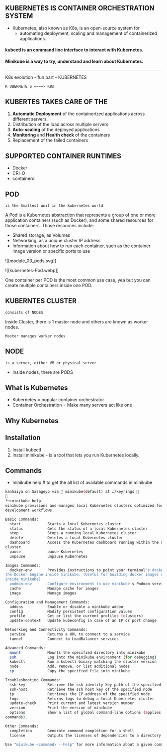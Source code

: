 
## KUBERNETES IS CONTAINER ORCHESTRATION SYSTEM


- Kubernetes, also known as K8s, is an open-source system for 
	- automating deployment, scaling and management of containerized applications.
#### kubectl is an command line interface to interact with Kubernetes.
#### Minikube is a way to try, understand and learn about Kubernetes.

----

K8s evolution - fun part - KUBERNETES
```sh
K UBERNETE S ====> K8s
```


## KUBERTES TAKES CARE OF THE

1. **Automatic Deployment** of the containerized applications across different servers.
2. Distribution of the load across multiple servers
3. **Auto-scaling** of the deployed applications
4. **Monitoring** and **Health check** of the containers
5. Replacement of the failed containers

## SUPPORTED CONTAINER RUNTIMES

- Docker
- CRI-O
- containerd


## POD
	is the Smallest unit in the kubernetes world

A Pod is a Kubernetes abstraction that represents a group of one or more application containers (such as Docker), and some shared resources for those containers. Those resources include:

- Shared storage, as Volumes
- Networking, as a unique cluster IP address
- Information about how to run each container, such as the container image version or specific ports to use


![[module_03_pods.svg]]

![[kubernetes-Pod.webp]]

One container per POD is the most common use case, yea but you can create multiple containers inside one POD.


## KUBERNTES CLUSTER
	consists of NODES


Inside Cluster,
	there is 1 master node and 
						others are known as worker nodes.
	
	Master manages worker nodes
## NODE

	is a server, either VM or physical server

- Inside nodes, there are PODS





## What is Kubernetes

- Kubernetes = popular container orchestrator
- Container Orchestration = Make many servers act like one

## Why Kubernetes






## Installation

1. Install kubectl
2. Install minikube - is a tool that lets you run Kubernetes locally.





## Commands
- minikube help # to get the all list of available commands in minikube

```sh
kanhaiya on Sasageyo via 󱃾 minikube(default) at …/keyrings 

└─>minikube help
minikube provisions and manages local Kubernetes clusters optimized for
development workflows.

Basic Commands:
  start            Starts a local Kubernetes cluster
  status           Gets the status of a local Kubernetes cluster
  stop             Stops a running local Kubernetes cluster
  delete           Deletes a local Kubernetes cluster
  dashboard        Access the Kubernetes dashboard running within the minikube
cluster
  pause            pause Kubernetes
  unpause          unpause Kubernetes

Images Commands:
  docker-env       Provides instructions to point your terminal's docker-cli to
the Docker Engine inside minikube. (Useful for building docker images directly
inside minikube)
  podman-env       Configure environment to use minikube's Podman service
  cache            Manage cache for images
  image            Manage images

Configuration and Management Commands:
  addons           Enable or disable a minikube addon
  config           Modify persistent configuration values
  profile          Get or list the current profiles (clusters)
  update-context   Update kubeconfig in case of an IP or port change

Networking and Connectivity Commands:
  service          Returns a URL to connect to a service
  tunnel           Connect to LoadBalancer services

Advanced Commands:
  mount            Mounts the specified directory into minikube
  ssh              Log into the minikube environment (for debugging)
  kubectl          Run a kubectl binary matching the cluster version
  node             Add, remove, or list additional nodes
  cp               Copy the specified file into minikube

Troubleshooting Commands:
  ssh-key          Retrieve the ssh identity key path of the specified node
  ssh-host         Retrieve the ssh host key of the specified node
  ip               Retrieves the IP address of the specified node
  logs             Returns logs to debug a local Kubernetes cluster
  update-check     Print current and latest version number
  version          Print the version of minikube
  options          Show a list of global command-line options (applies to all
commands).

Other Commands:
  completion       Generate command completion for a shell
  license          Outputs the licenses of dependencies to a directory

Use "minikube <command> --help" for more information about a given command.
```